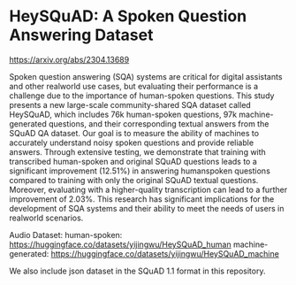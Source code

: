 # HeySQuAD: A Spoken Question Answering Dataset

https://arxiv.org/abs/2304.13689

Spoken question answering (SQA) systems are critical for digital assistants and other realworld use cases, but evaluating their performance is a challenge due to the importance of human-spoken questions. This study presents a new large-scale community-shared SQA dataset called HeySQuAD, which includes 76k human-spoken questions, 97k machine-generated questions, and their corresponding textual answers from the SQuAD QA dataset. Our goal is to measure the ability of machines to accurately understand noisy spoken questions and provide reliable answers. Through extensive testing, we demonstrate that training with transcribed human-spoken and original SQuAD questions leads to a significant improvement (12.51%) in answering humanspoken questions compared to training with only the original SQuAD textual questions. Moreover, evaluating with a higher-quality transcription can lead to a further improvement of 2.03%. This research has significant implications for the development of SQA systems and their ability to meet the needs of users in realworld scenarios.


Audio Dataset:
human-spoken: https://huggingface.co/datasets/yijingwu/HeySQuAD_human
machine-generated: https://huggingface.co/datasets/yijingwu/HeySQuAD_machine

We also include json dataset in the SQuAD 1.1 format in this repository.
